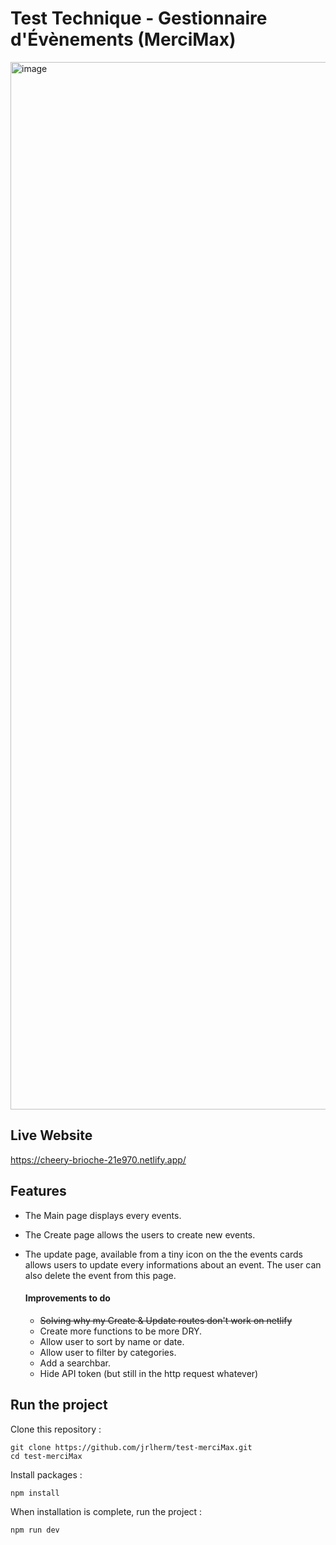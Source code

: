 # Test Technique - Gestionnaire d'Évènements (MerciMax)
<img width="1676" alt="image" src="https://github.com/jrlherm/test-merciMax/assets/10896142/47d43757-31d5-4e53-bcd4-8d5dd6e41082">

## Live Website
https://cheery-brioche-21e970.netlify.app/


## Features
- The Main page displays every events.
- The Create page allows the users to create new events.
- The update page, available from a tiny icon on the the events cards allows users to update every informations about an event. The user can also delete the event from this page.

  #### Improvements to do
  - ~~Solving why my Create & Update routes don't work on netlify~~
  - Create more functions to be more DRY.
  - Allow user to sort by name or date.
  - Allow user to filter by categories.
  - Add a searchbar.
  - Hide API token (but still in the http request whatever)

## Run the project

Clone this repository :

```console
git clone https://github.com/jrlherm/test-merciMax.git
cd test-merciMax
```

Install packages :

```console
npm install
```

When installation is complete, run the project :

```console
npm run dev
```
